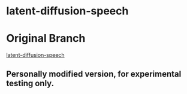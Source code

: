 # latent-diffusion-speech

# Original Branch
[latent-diffusion-speech](https://github.com/CNChTu/Diffusion-SVC/tree/latent-diffusion-speech)

## Personally modified version, for experimental testing only.
